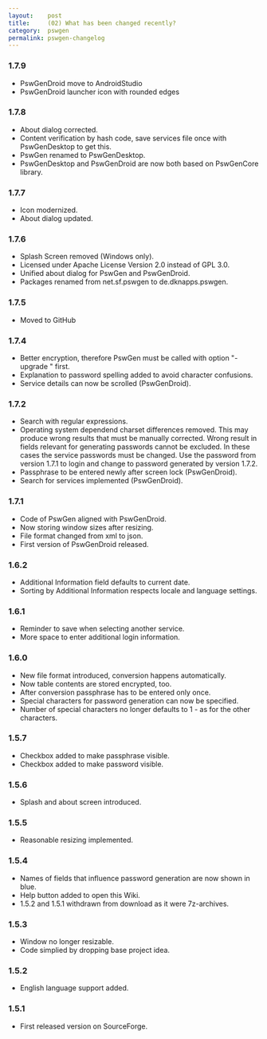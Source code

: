 ```yaml
---
layout:    post
title:     (02) What has been changed recently?
category:  pswgen
permalink: pswgen-changelog
---
```


### 1.7.9

* PswGenDroid move to AndroidStudio
* PswGenDroid launcher icon with rounded edges

### 1.7.8

* About dialog corrected.
* Content verification by hash code, save services file once with PswGenDesktop to get this.
* PswGen renamed to PswGenDesktop.
* PswGenDesktop and PswGenDroid are now both based on PswGenCore library.

### 1.7.7

* Icon modernized.
* About dialog updated.

### 1.7.6

* Splash Screen removed (Windows only).
* Licensed under Apache License Version 2.0 instead of GPL 3.0.
* Unified about dialog for PswGen and PswGenDroid.
* Packages renamed from net.sf.pswgen to de.dknapps.pswgen.

### 1.7.5

* Moved to GitHub

### 1.7.4

* Better encryption, therefore PswGen must be called with option "-upgrade <passphrase>" first.
* Explanation to password spelling added to avoid character confusions.
* Service details can now be scrolled (PswGenDroid).

### 1.7.2

* Search with regular expressions.
* Operating system dependend charset differences removed. This may produce wrong results that must be manually corrected. Wrong result in fields relevant for generating passwords cannot be excluded. In these cases the service passwords must be changed. Use the password from version 1.7.1 to login and change to password generated by version 1.7.2.
* Passphrase to be entered newly after screen lock (PswGenDroid).
* Search for services implemented (PswGenDroid).

### 1.7.1

* Code of PswGen aligned with PswGenDroid.
* Now storing window sizes after resizing.
* File format changed from xml to json.
* First version of PswGenDroid released.

### 1.6.2

* Additional Information field defaults to current date.
* Sorting by Additional Information respects locale and language settings.

### 1.6.1

* Reminder to save when selecting another service.
* More space to enter additional login information.

### 1.6.0

* New file format introduced, conversion happens automatically.
* Now table contents are stored encrypted, too.
* After conversion passphrase has to be entered only once.
* Special characters for password generation can now be specified.
* Number of special characters no longer defaults to 1 - as for the other characters.

### 1.5.7

* Checkbox added to make passphrase visible.
* Checkbox added to make password visible.

### 1.5.6

* Splash and about screen introduced.

### 1.5.5

* Reasonable resizing implemented.

### 1.5.4

* Names of fields that influence password generation are now shown in blue.
* Help button added to open this Wiki.
* 1.5.2 and 1.5.1 withdrawn from download as it were 7z-archives.

### 1.5.3

* Window no longer resizable.
* Code simplied by dropping base project idea.

### 1.5.2

* English language support added.

### 1.5.1

* First released version on SourceForge.
